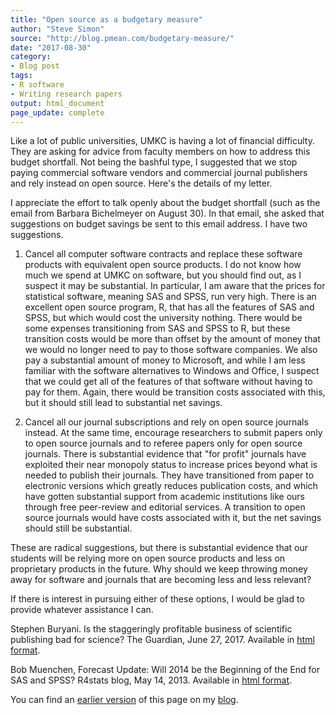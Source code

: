 ```yaml
---
title: "Open source as a budgetary measure"
author: "Steve Simon"
source: "http://blog.pmean.com/budgetary-measure/"
date: "2017-08-30"
category: 
- Blog post
tags:
- R software
- Writing research papers
output: html_document
page_update: complete
---
```


Like a lot of public universities, UMKC is having a lot of financial difficulty. They are asking for advice from faculty members on how to address this budget shortfall. Not being the bashful type, I suggested that we stop paying commercial software vendors and commercial journal publishers and rely instead on open source. Here's the details of my letter.

<!---More--->

I appreciate the effort to talk openly about the budget shortfall (such as the email from Barbara Bichelmeyer on August 30). In that email, she asked that suggestions on budget savings be sent to this email address. I have two suggestions.

1. Cancel all computer software contracts and replace these software products with equivalent open source products. I do not know how much we spend at UMKC on software, but you should find out, as I suspect it may be substantial. In particular, I am aware that the prices for statistical software, meaning SAS and SPSS, run very high. There is an excellent open source program, R, that has all the features of SAS and SPSS, but which would cost the university nothing. There would be some expenses transitioning from SAS and SPSS to R, but these transition costs would be more than offset by the amount of money that we would no longer need to pay to those software companies. We also pay a substantial amount of money to Microsoft, and while I am less familiar with the software alternatives to Windows and Office, I suspect that we could get all of the features of that software without having to pay for them. Again, there would be transition costs associated with this, but it should still lead to substantial net savings.

2. Cancel all our journal subscriptions and rely on open source journals instead. At the same time, encourage researchers to submit papers only to open source journals and to referee papers only for open source journals. There is substantial evidence that "for profit" journals have exploited their near monopoly status to increase prices beyond what is needed to publish their journals. They have transitioned from paper to electronic versions which greatly reduces publication costs, and which have gotten substantial support from academic institutions like ours through free peer-review and editorial services. A transition to open source journals would have costs associated with it, but the net savings should still be substantial.

These are radical suggestions, but there is substantial evidence that our students will be relying more on open source products and less on proprietary products in the future. Why should we keep throwing money away for software and journals that are becoming less and less relevant?

If there is interest in pursuing either of these options, I would be glad to provide whatever assistance I can.

Stephen Buryani. Is the staggeringly profitable business of scientific
publishing bad for science? The Guardian, June 27, 2017. Available in [html format][bur1].

Bob Muenchen, Forecast Update: Will 2014 be the Beginning of the End for
SAS and SPSS? R4stats blog, May 14, 2013. Available in [html format][mue1].

You can find an [earlier version][sim1] of this page on my [blog][sim2].

[sim1]: http://blog.pmean.com/budgetary-measure/
[sim2]: http://blog.pmean.com

[bur1]: https://www.theguardian.com/science/2017/jun/27/profitable-business-scientific-publishing-bad-for-science
[mue1]: http://r4stats.com/2013/05/14/beginning-of-the-end-v2/
